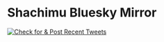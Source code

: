# Shachimu Bluesky Mirror
[![Check for & Post Recent Tweets](https://github.com/samvictordr/shachimumeirror/actions/workflows/ret.yml/badge.svg)](https://github.com/samvictordr/shachimumeirror/actions/workflows/ret.yml)

